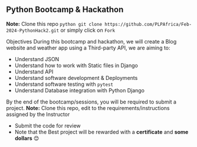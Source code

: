 ## Python Bootcamp & Hackathon

**Note:** Clone this repo 
``` python git clone https://github.com/PLPAfrica/Feb-2024-PythonHack2.git ``` or simply click on ```Fork```

Objectives
During this bootcamp and hackathon, we will create a Blog website and weather app using a Third-party API, we are aiming to:
- Understand JSON
- Understand how to work with Static files in Django
- Understand API
- Understand software development & Deployments
- Understand software testing with ```pytest```
- Understand Database integration with Python Django

By the end of the bootcamp/sessions, you will be required to submit a project.
**Note:** Clone this repo, edit to the requirements/instructions assigned by the Instructor
- Submit the code for review
- Note that the Best project will be rewarded with a **certificate** and **some dollars** 😊
